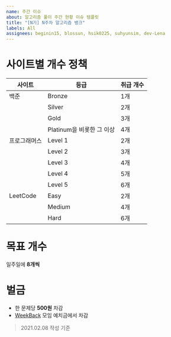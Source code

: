 ```yaml
---
name: 주간 이슈
about: 알고리즘 풀이 주간 현황 이슈 템플릿
title: "[N기] N주차 알고리즘 뱅크"
labels: All
assignees: beginin15, blossun, hsik0225, suhyunsim, dev-Lena
---
```


# 사이트별 개수 정책
|사이트|등급|취급 개수|
|---|---|---|
|백준|Bronze|1개|
||Silver|2개|
||Gold|3개|
||Platinum을 비롯한 그 이상|4개|
|프로그래머스|Level 1|2개|
||Level 2|3개|
||Level 3|4개|
||Level 4|5개|
||Level 5|6개|
|LeetCode|Easy|2개|
||Medium|4개|
||Hard|6개|

# 목표 개수
일주일에 **8개씩**

# 벌금
- 한 문제당 **500원** 차감
- [WeekBack](https://github.com/back-stage/WeekBack) 모임 예치금에서 차감

> 2021.02.08 작성 기준
